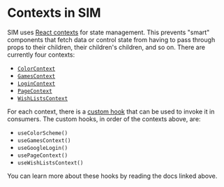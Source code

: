 # Contexts in SIM

SIM uses [React contexts](https://reactjs.org/docs/context.html) for state management. This prevents "smart" components that fetch data or control state from having to pass through props to their children, their children's children, and so on. There are currently four contexts:

- [`ColorContext`](/docs/contexts/color-context.md)
- [`GamesContext`](/docs/contexts/games-context.md)
- [`LoginContext`](/docs/contexts/login-context.md)
- [`PageContext`](/docs/contexts/page-context.md)
- [`WishListsContext`](/docs/contexts/shopping-lists-context.md)

For each context, there is a [custom hook](/src/hooks/contexts.js) that can be used to invoke it in consumers. The custom hooks, in order of the contexts above, are:

- `useColorScheme()`
- `useGamesContext()`
- `useGoogleLogin()`
- `usePageContext()`
- `useWishListsContext()`

You can learn more about these hooks by reading the docs linked above.
